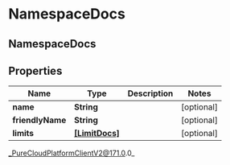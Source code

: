 # NamespaceDocs

## NamespaceDocs

## Properties

|Name | Type | Description | Notes|
|------------ | ------------- | ------------- | -------------|
| **name** | **String** |  | [optional] |
| **friendlyName** | **String** |  | [optional] |
| **limits** | [**[LimitDocs]**]([LimitDocs]) |  | [optional] |



_PureCloudPlatformClientV2@171.0.0_
